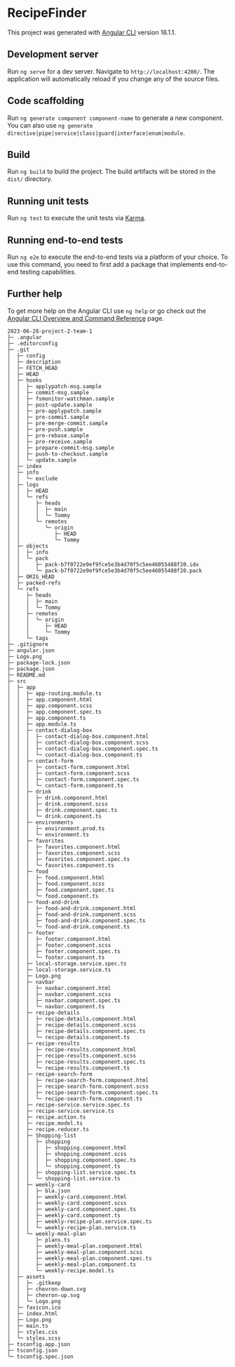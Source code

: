 # RecipeFinder

This project was generated with [Angular CLI](https://github.com/angular/angular-cli) version 16.1.1.

## Development server

Run `ng serve` for a dev server. Navigate to `http://localhost:4200/`. The application will automatically reload if you change any of the source files.

## Code scaffolding

Run `ng generate component component-name` to generate a new component. You can also use `ng generate directive|pipe|service|class|guard|interface|enum|module`.

## Build

Run `ng build` to build the project. The build artifacts will be stored in the `dist/` directory.

## Running unit tests

Run `ng test` to execute the unit tests via [Karma](https://karma-runner.github.io).

## Running end-to-end tests

Run `ng e2e` to execute the end-to-end tests via a platform of your choice. To use this command, you need to first add a package that implements end-to-end testing capabilities.

## Further help

To get more help on the Angular CLI use `ng help` or go check out the [Angular CLI Overview and Command Reference](https://angular.io/cli) page.

```
2023-06-28-project-2-team-1
├─ .angular
├─ .editorconfig
├─ .git
│  ├─ config
│  ├─ description
│  ├─ FETCH_HEAD
│  ├─ HEAD
│  ├─ hooks
│  │  ├─ applypatch-msg.sample
│  │  ├─ commit-msg.sample
│  │  ├─ fsmonitor-watchman.sample
│  │  ├─ post-update.sample
│  │  ├─ pre-applypatch.sample
│  │  ├─ pre-commit.sample
│  │  ├─ pre-merge-commit.sample
│  │  ├─ pre-push.sample
│  │  ├─ pre-rebase.sample
│  │  ├─ pre-receive.sample
│  │  ├─ prepare-commit-msg.sample
│  │  ├─ push-to-checkout.sample
│  │  └─ update.sample
│  ├─ index
│  ├─ info
│  │  └─ exclude
│  ├─ logs
│  │  ├─ HEAD
│  │  └─ refs
│  │     ├─ heads
│  │     │  ├─ main
│  │     │  └─ Tommy
│  │     └─ remotes
│  │        └─ origin
│  │           ├─ HEAD
│  │           └─ Tommy
│  ├─ objects
│  │  ├─ info
│  │  └─ pack
│  │     ├─ pack-b7f0722e9ef9fce5e3b4d70f5c5ee46055488f20.idx
│  │     └─ pack-b7f0722e9ef9fce5e3b4d70f5c5ee46055488f20.pack
│  ├─ ORIG_HEAD
│  ├─ packed-refs
│  └─ refs
│     ├─ heads
│     │  ├─ main
│     │  └─ Tommy
│     ├─ remotes
│     │  └─ origin
│     │     ├─ HEAD
│     │     └─ Tommy
│     └─ tags
├─ .gitignore
├─ angular.json
├─ Logo.png
├─ package-lock.json
├─ package.json
├─ README.md
├─ src
│  ├─ app
│  │  ├─ app-routing.module.ts
│  │  ├─ app.component.html
│  │  ├─ app.component.scss
│  │  ├─ app.component.spec.ts
│  │  ├─ app.component.ts
│  │  ├─ app.module.ts
│  │  ├─ contact-dialog-box
│  │  │  ├─ contact-dialog-box.component.html
│  │  │  ├─ contact-dialog-box.component.scss
│  │  │  ├─ contact-dialog-box.component.spec.ts
│  │  │  └─ contact-dialog-box.component.ts
│  │  ├─ contact-form
│  │  │  ├─ contact-form.component.html
│  │  │  ├─ contact-form.component.scss
│  │  │  ├─ contact-form.component.spec.ts
│  │  │  └─ contact-form.component.ts
│  │  ├─ drink
│  │  │  ├─ drink.component.html
│  │  │  ├─ drink.component.scss
│  │  │  ├─ drink.component.spec.ts
│  │  │  └─ drink.component.ts
│  │  ├─ environments
│  │  │  ├─ environment.prod.ts
│  │  │  └─ environment.ts
│  │  ├─ favorites
│  │  │  ├─ favorites.component.html
│  │  │  ├─ favorites.component.scss
│  │  │  ├─ favorites.component.spec.ts
│  │  │  └─ favorites.component.ts
│  │  ├─ food
│  │  │  ├─ food.component.html
│  │  │  ├─ food.component.scss
│  │  │  ├─ food.component.spec.ts
│  │  │  └─ food.component.ts
│  │  ├─ food-and-drink
│  │  │  ├─ food-and-drink.component.html
│  │  │  ├─ food-and-drink.component.scss
│  │  │  ├─ food-and-drink.component.spec.ts
│  │  │  └─ food-and-drink.component.ts
│  │  ├─ footer
│  │  │  ├─ footer.component.html
│  │  │  ├─ footer.component.scss
│  │  │  ├─ footer.component.spec.ts
│  │  │  └─ footer.component.ts
│  │  ├─ local-storage.service.spec.ts
│  │  ├─ local-storage.service.ts
│  │  ├─ Logo.png
│  │  ├─ navbar
│  │  │  ├─ navbar.component.html
│  │  │  ├─ navbar.component.scss
│  │  │  ├─ navbar.component.spec.ts
│  │  │  └─ navbar.component.ts
│  │  ├─ recipe-details
│  │  │  ├─ recipe-details.component.html
│  │  │  ├─ recipe-details.component.scss
│  │  │  ├─ recipe-details.component.spec.ts
│  │  │  └─ recipe-details.component.ts
│  │  ├─ recipe-results
│  │  │  ├─ recipe-results.component.html
│  │  │  ├─ recipe-results.component.scss
│  │  │  ├─ recipe-results.component.spec.ts
│  │  │  └─ recipe-results.component.ts
│  │  ├─ recipe-search-form
│  │  │  ├─ recipe-search-form.component.html
│  │  │  ├─ recipe-search-form.component.scss
│  │  │  ├─ recipe-search-form.component.spec.ts
│  │  │  └─ recipe-search-form.component.ts
│  │  ├─ recipe-service.service.spec.ts
│  │  ├─ recipe-service.service.ts
│  │  ├─ recipe.action.ts
│  │  ├─ recipe.model.ts
│  │  ├─ recipe.reducer.ts
│  │  ├─ Shopping-list
│  │  │  ├─ shopping
│  │  │  │  ├─ shopping.component.html
│  │  │  │  ├─ shopping.component.scss
│  │  │  │  ├─ shopping.component.spec.ts
│  │  │  │  └─ shopping.component.ts
│  │  │  ├─ shopping-list.service.spec.ts
│  │  │  └─ shopping-list.service.ts
│  │  ├─ weekly-card
│  │  │  ├─ bla.json
│  │  │  ├─ weekly-card.component.html
│  │  │  ├─ weekly-card.component.scss
│  │  │  ├─ weekly-card.component.spec.ts
│  │  │  ├─ weekly-card.component.ts
│  │  │  ├─ weekly-recipe-plan.service.spec.ts
│  │  │  └─ weekly-recipe-plan.service.ts
│  │  └─ weekly-meal-plan
│  │     ├─ plans.ts
│  │     ├─ weekly-meal-plan.component.html
│  │     ├─ weekly-meal-plan.component.scss
│  │     ├─ weekly-meal-plan.component.spec.ts
│  │     ├─ weekly-meal-plan.component.ts
│  │     └─ weekly-recipe.model.ts
│  ├─ assets
│  │  ├─ .gitkeep
│  │  ├─ chevron-down.svg
│  │  ├─ chevron-up.svg
│  │  └─ Logo.png
│  ├─ favicon.ico
│  ├─ index.html
│  ├─ Logo.png
│  ├─ main.ts
│  ├─ styles.css
│  └─ styles.scss
├─ tsconfig.app.json
├─ tsconfig.json
└─ tsconfig.spec.json

```